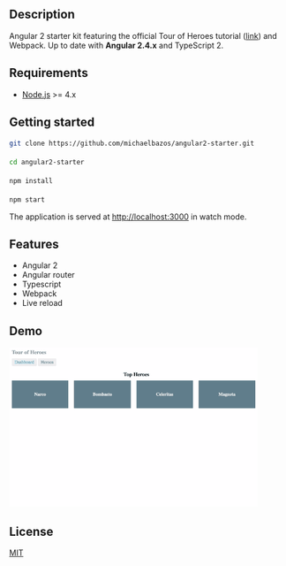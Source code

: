 ## Description

Angular 2 starter kit featuring the official Tour of Heroes tutorial ([link](https://angular.io/docs/ts/latest/tutorial/)) and Webpack.
Up to date with **Angular 2.4.x** and TypeScript 2.

## Requirements

* [Node.js](http://nodejs.org/) >= 4.x

## Getting started

```bash
git clone https://github.com/michaelbazos/angular2-starter.git

cd angular2-starter

npm install

npm start
```

The application is served at [http://localhost:3000](http://localhost:3000) in watch mode.

## Features

- Angular 2
- Angular router
- Typescript
- Webpack
- Live reload

## Demo

![](/docs/demo.gif)

## License

[MIT](/LICENSE)
